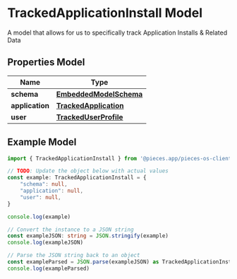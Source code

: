 
# TrackedApplicationInstall Model

A model that allows for us to specifically track Application Installs & Related Data

## Properties Model

Name | Type
------------ | -------------
**schema** | [**EmbeddedModelSchema**](EmbeddedModelSchema)
**application** | [**TrackedApplication**](TrackedApplication)
**user** | [**TrackedUserProfile**](TrackedUserProfile)

## Example Model

```typescript
import { TrackedApplicationInstall } from '@pieces.app/pieces-os-client'

// TODO: Update the object below with actual values
const example: TrackedApplicationInstall = {
    "schema": null,
    "application": null,
    "user": null,
}

console.log(example)

// Convert the instance to a JSON string
const exampleJSON: string = JSON.stringify(example)
console.log(exampleJSON)

// Parse the JSON string back to an object
const exampleParsed = JSON.parse(exampleJSON) as TrackedApplicationInstall
console.log(exampleParsed)
```



